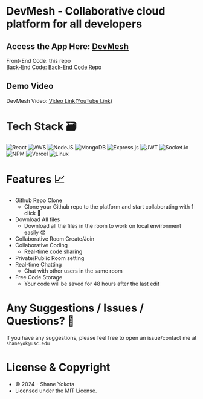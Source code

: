 # DevMesh - Collaborative cloud platform for all developers
## Access the App Here: [DevMesh](https://devmesh.vercel.app/)
Front-End Code: this repo<br>
Back-End Code: [Back-End Code Repo](https://github.com/ShaneYokota72/DevMesh-BackEnd)

## Demo Video
DevMesh Video: [Video Link(YouTube Link)](https://youtu.be/-ppDyhM1jH8)

# Tech Stack 🗃
![React](https://img.shields.io/badge/react-%2320232a.svg?style=for-the-badge&logo=react&logoColor=%2361DAFB)
![AWS](https://img.shields.io/badge/AWS-%23FF9900.svg?style=for-the-badge&logo=amazon-aws&logoColor=white)
![NodeJS](https://img.shields.io/badge/node.js-6DA55F?style=for-the-badge&logo=node.js&logoColor=white)
![MongoDB](https://img.shields.io/badge/MongoDB-%234ea94b.svg?style=for-the-badge&logo=mongodb&logoColor=white)
![Express.js](https://img.shields.io/badge/express.js-%23404d59.svg?style=for-the-badge&logo=express&logoColor=%2361DAFB)
![JWT](https://img.shields.io/badge/JWT-black?style=for-the-badge&logo=JSON%20web%20tokens)
![Socket.io](https://img.shields.io/badge/Socket.io-black?style=for-the-badge&logo=socket.io&badgeColor=010101)
![NPM](https://img.shields.io/badge/NPM-%23CB3837.svg?style=for-the-badge&logo=npm&logoColor=white)
![Vercel](https://img.shields.io/badge/vercel-%23000000.svg?style=for-the-badge&logo=vercel&logoColor=white)
![Linux](https://img.shields.io/badge/Linux-FCC624?style=for-the-badge&logo=linux&logoColor=black)

# Features 📈

* Github Repo Clone
    * Clone your Github repo to the platform and start collaborating with 1 click 🚀
* Download All files
    * Download all the files in the room to work on local environment easily 😎
* Collaborative Room Create/Join
* Collaborative Coding
    * Real-time code sharing
* Private/Public Room setting
* Real-time Chatting
    * Chat with other users in the same room
* Free Code Storage
    * Your code will be saved for 48 hours after the last edit

# Any Suggestions / Issues / Questions? 🤔
If you have any suggestions, please feel free to open an issue/contact me at ```shaneyok@usc.edu```

# License & Copyright
- © 2024 - Shane Yokota
- Licensed under the MIT License.